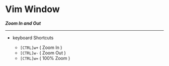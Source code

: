 # Vim Window

***Zoom In and Out***

---

- keyboard Shortcuts

    - `[CTRL]w+` ( Zoom In )
    - `[CTRL]w-` ( Zoom Out )
    - `[CTRL]w=` ( 100% Zoom )
